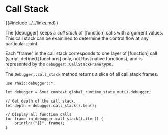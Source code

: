 Call Stack
==========

{{#include ../../links.md}}

The [debugger] keeps a _call stack_ of [function] calls with argument values. This call stack can be
examined to determine the control flow at any particular point.

Each "frame" in the call stack corresponds to one layer of [function] call (script-defined
[functions] only, not Rust native functions), and is represented by the `debugger::CallStackFrame` type.

The `Debugger::call_stack` method returns a slice of all call stack frames.

```rust,no_run
use rhai::debugger::*;

let debugger = &mut context.global_runtime_state_mut().debugger;

// Get depth of the call stack.
let depth = debugger.call_stack().len();

// Display all function calls
for frame in debugger.call_stack().iter() {
    println!("{}", frame);
}
```
